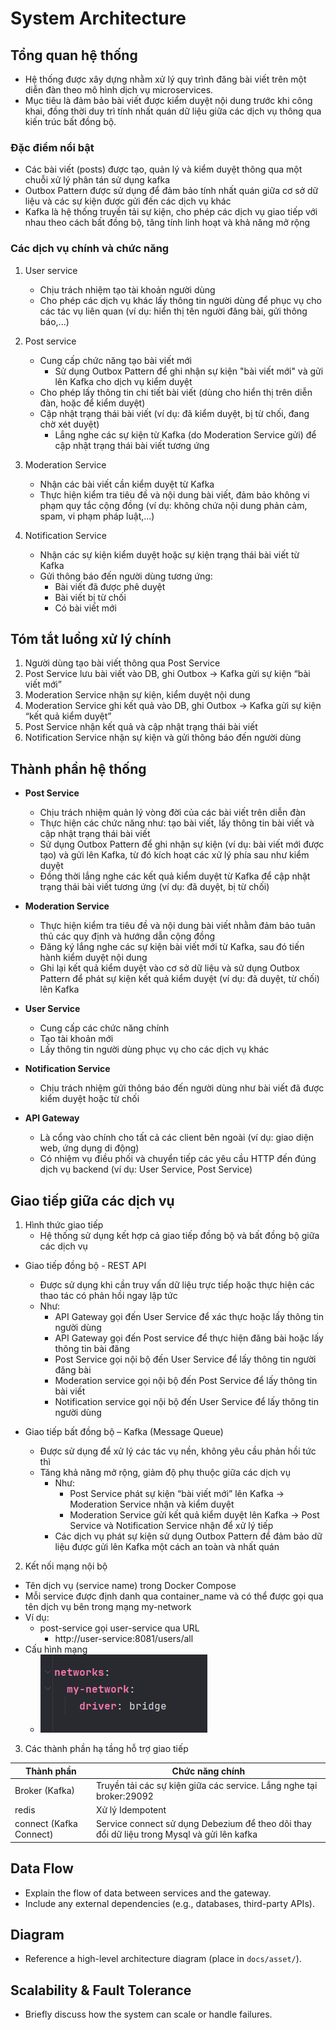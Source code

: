 # System Architecture

## Tổng quan hệ thống
- Hệ thống được xây dựng nhằm xử lý quy trình đăng bài viết trên một diễn đàn theo mô hình dịch vụ microservices.
- Mục tiêu là đảm bảo bài viết được kiểm duyệt nội dung trước khi công khai, đồng thời duy trì tính nhất quán dữ liệu giữa các dịch vụ thông qua kiến trúc bất đồng bộ.
### Đặc điểm nổi bật
  - Các bài viết (posts) được tạo, quản lý và kiểm duyệt thông qua một chuỗi xử lý phân tán sử dụng kafka
  - Outbox Pattern được sử dụng để đảm bảo tính nhất quán giữa cơ sở dữ liệu và các sự kiện được gửi đến các dịch vụ khác
  - Kafka là hệ thống truyền tải sự kiện, cho phép các dịch vụ giao tiếp với nhau theo cách bất đồng bộ, tăng tính linh hoạt và khả năng mở rộng

### Các dịch vụ chính và chức năng
1. User service
   - Chịu trách nhiệm tạo tài khoản người dùng
   - Cho phép các dịch vụ khác lấy thông tin người dùng để phục vụ cho các tác vụ liên quan (ví dụ: hiển thị tên người đăng bài, gửi thông báo,...)


2. Post service
   - Cung cấp chức năng tạo bài viết mới
       - Sử dụng Outbox Pattern để ghi nhận sự kiện "bài viết mới" và gửi lên Kafka cho dịch vụ kiểm duyệt
   - Cho phép lấy thông tin chi tiết bài viết (dùng cho hiển thị trên diễn đàn, hoặc để kiểm duyệt)
   - Cập nhật trạng thái bài viết (ví dụ: đã kiểm duyệt, bị từ chối, đang chờ xét duyệt)
     - Lắng nghe các sự kiện từ Kafka (do Moderation Service gửi) để cập nhật trạng thái bài viết tương ứng


3. Moderation Service
   - Nhận các bài viết cần kiểm duyệt từ Kafka
   - Thực hiện kiểm tra tiêu đề và nội dung bài viết, đảm bảo không vi phạm quy tắc cộng đồng (ví dụ: không chứa nội dung phản cảm, spam, vi phạm pháp luật,...)


4. Notification Service
   - Nhận các sự kiện kiểm duyệt hoặc sự kiện trạng thái bài viết từ Kafka
   - Gửi thông báo đến người dùng tương ứng:
     - Bài viết đã được phê duyệt
     - Bài viết bị từ chối
     - Có bài viết mới


## Tóm tắt luồng xử lý chính
1. Người dùng tạo bài viết thông qua Post Service
2. Post Service lưu bài viết vào DB, ghi Outbox → Kafka gửi sự kiện “bài viết mới”
3. Moderation Service nhận sự kiện, kiểm duyệt nội dung
4. Moderation Service ghi kết quả vào DB, ghi Outbox → Kafka gửi sự kiện “kết quả kiểm duyệt”
5. Post Service nhận kết quả và cập nhật trạng thái bài viết
6. Notification Service nhận sự kiện và gửi thông báo đến người dùng

## Thành phần hệ thống
- **Post Service**
  - Chịu trách nhiệm quản lý vòng đời của các bài viết trên diễn đàn
  - Thực hiện các chức năng như: tạo bài viết, lấy thông tin bài viết và cập nhật trạng thái bài viết
  - Sử dụng Outbox Pattern để ghi nhận sự kiện (ví dụ: bài viết mới được tạo) và gửi lên Kafka, từ đó kích hoạt các xử lý phía sau như kiểm duyệt
  - Đồng thời lắng nghe các kết quả kiểm duyệt từ Kafka để cập nhật trạng thái bài viết tương ứng (ví dụ: đã duyệt, bị từ chối)


- **Moderation Service**
  -  Thực hiện kiểm tra tiêu đề và nội dung bài viết nhằm đảm bảo tuân thủ các quy định và hướng dẫn cộng đồng
  - Đăng ký lắng nghe các sự kiện bài viết mới từ Kafka, sau đó tiến hành kiểm duyệt nội dung
  - Ghi lại kết quả kiểm duyệt vào cơ sở dữ liệu và sử dụng Outbox Pattern để phát sự kiện kết quả kiểm duyệt (ví dụ: đã duyệt, từ chối) lên Kafka


- **User Service**
  - Cung cấp các chức năng chính
  - Tạo tài khoản mới
  - Lấy thông tin người dùng phục vụ cho các dịch vụ khác


- **Notification Service**
  - Chịu trách nhiệm gửi thông báo đến người dùng như bài viết đã được kiểm duyệt hoặc từ chối


- **API Gateway**
   - Là cổng vào chính cho tất cả các client bên ngoài (ví dụ: giao diện web, ứng dụng di động)
   - Có nhiệm vụ điều phối và chuyển tiếp các yêu cầu HTTP đến đúng dịch vụ backend (ví dụ: User Service, Post Service)

## Giao tiếp giữa các dịch vụ
1. Hình thức giao tiếp
   - Hệ thống sử dụng kết hợp cả giao tiếp đồng bộ và bất đồng bộ giữa các dịch vụ


+ Giao tiếp đồng bộ - REST API
  + Được sử dụng khi cần truy vấn dữ liệu trực tiếp hoặc thực hiện các thao tác có phản hồi ngay lập tức
  + Như:
    + API Gateway gọi đến User Service để xác thực hoặc lấy thông tin người dùng
    + API Gateway gọi đến Post service để thực hiện đăng bài hoặc lấy thông tin bài đăng
    + Post Service gọi nội bộ đến User Service để lấy thông tin người đăng bài
    + Moderation service gọi nội bộ đến Post Service để lấy thông tin bài viết
    + Notification service gọi nội bộ đến User Service để lấy thông tin người dùng


+ Giao tiếp bất đồng bộ – Kafka (Message Queue)
  + Được sử dụng để xử lý các tác vụ nền, không yêu cầu phản hồi tức thì
  + Tăng khả năng mở rộng, giảm độ phụ thuộc giữa các dịch vụ
    + Như:
      + Post Service phát sự kiện “bài viết mới” lên Kafka → Moderation Service nhận và kiểm duyệt
      + Moderation Service gửi kết quả kiểm duyệt lên Kafka → Post Service và Notification Service nhận để xử lý tiếp
    + Các dịch vụ phát sự kiện sử dụng Outbox Pattern để đảm bảo dữ liệu được gửi lên Kafka một cách an toàn và nhất quán


2. Kết nối mạng nội bộ
- Tên dịch vụ (service name) trong Docker Compose
- Mỗi service được định danh qua container_name và có thể được gọi qua tên dịch vụ bên trong mạng my-network
- Ví dụ:
  - post-service gọi user-service qua URL
    - http://user-service:8081/users/all
- Cấu hình mạng
  - ![img.png](img.png)


3. Các thành phần hạ tầng hỗ trợ giao tiếp

| Thành phần     | Chức năng chính                                                                                                     |
|----------------|---------------------------------------------------------------------------------------------------------------------|
| Broker (Kafka) | Truyền tải các sự kiện giữa các service. Lắng nghe tại broker:29092                                                 | 
|  redis         | Xử lý Idempotent                                                                                                    | 
|connect (Kafka Connect) | Service connect sử dụng Debezium để theo dõi thay đổi dữ liệu trong Mysql và gửi lên kafka                          | 



## Data Flow
- Explain the flow of data between services and the gateway.
- Include any external dependencies (e.g., databases, third-party APIs).

## Diagram
- Reference a high-level architecture diagram (place in `docs/asset/`).

## Scalability & Fault Tolerance
- Briefly discuss how the system can scale or handle failures.
